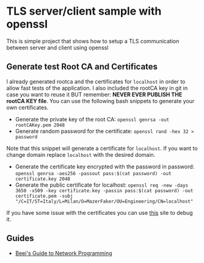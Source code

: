 # TLS server/client sample with openssl

This is simple project that shows how to setup a TLS communication between server and client using openssl

## Generate test Root CA and Certificates

I already generated rootca and the certificates for `localhost` in order to allow fast tests of the application. I also included the rootCA key in git in case you want to reuse it BUT remember: **NEVER EVER PUBLISH THE rootCA KEY file**.
You can use the following bash snippets to generate your own certificates.

* Generate the private key of the root CA: `openssl genrsa -out rootCAKey.pem 2048`
* Generate random password for the certificate: `openssl rand -hex 32 > password`

Note that this snippet will generate a certificate for `localhost`. If you want to change domain replace `localhost` with the desired domain.

* Generate the certificate key encrypted with the password in password: `openssl genrsa -aes256 -passout pass:$(cat password) -out certificate.key 2048`
* Generate the public certificate for localhost: `openssl req -new -days 3650 -x509 -key certificate.key -passin pass:$(cat password) -out certificate.pem -subj "/C=IT/ST=Italy/L=Milan/O=MazerFaker/OU=Engineering/CN=localhost"`

If you have some issue with the certificates you can use [this](https://www.sslshopper.com/certificate-decoder.html) site to debug it.

## Guides

* [Beej's Guide to Network Programming](https://beej.us/guide/bgnet/)